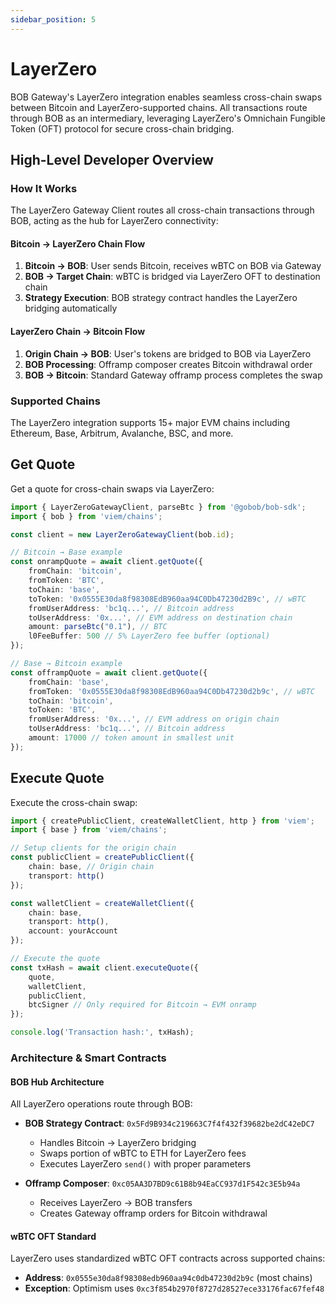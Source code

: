 ```yaml
---
sidebar_position: 5
---
```


# LayerZero

BOB Gateway's LayerZero integration enables seamless cross-chain swaps between Bitcoin and LayerZero-supported chains. All transactions route through BOB as an intermediary, leveraging LayerZero's Omnichain Fungible Token (OFT) protocol for secure cross-chain bridging.

## High-Level Developer Overview

### How It Works

The LayerZero Gateway Client routes all cross-chain transactions through BOB, acting as the hub for LayerZero connectivity:

#### Bitcoin → LayerZero Chain Flow
1. **Bitcoin → BOB**: User sends Bitcoin, receives wBTC on BOB via Gateway
2. **BOB → Target Chain**: wBTC is bridged via LayerZero OFT to destination chain
3. **Strategy Execution**: BOB strategy contract handles the LayerZero bridging automatically

#### LayerZero Chain → Bitcoin Flow
1. **Origin Chain → BOB**: User's tokens are bridged to BOB via LayerZero
2. **BOB Processing**: Offramp composer creates Bitcoin withdrawal order
3. **BOB → Bitcoin**: Standard Gateway offramp process completes the swap

### Supported Chains

The LayerZero integration supports 15+ major EVM chains including Ethereum, Base, Arbitrum, Avalanche, BSC, and more.

## Get Quote

Get a quote for cross-chain swaps via LayerZero:

```typescript
import { LayerZeroGatewayClient, parseBtc } from '@gobob/bob-sdk';
import { bob } from 'viem/chains';

const client = new LayerZeroGatewayClient(bob.id);

// Bitcoin → Base example
const onrampQuote = await client.getQuote({
    fromChain: 'bitcoin',
    fromToken: 'BTC', 
    toChain: 'base',
    toToken: '0x0555E30da8f98308EdB960aa94C0Db47230d2B9c', // wBTC
    fromUserAddress: 'bc1q...', // Bitcoin address
    toUserAddress: '0x...', // EVM address on destination chain
    amount: parseBtc("0.1"), // BTC
    l0FeeBuffer: 500 // 5% LayerZero fee buffer (optional)
});

// Base → Bitcoin example
const offrampQuote = await client.getQuote({
    fromChain: 'base',
    fromToken: '0x0555E30da8f98308EdB960aa94C0Db47230d2b9c', // wBTC
    toChain: 'bitcoin',
    toToken: 'BTC',
    fromUserAddress: '0x...', // EVM address on origin chain
    toUserAddress: 'bc1q...', // Bitcoin address
    amount: 17000 // token amount in smallest unit
});
```

## Execute Quote

Execute the cross-chain swap:

```typescript
import { createPublicClient, createWalletClient, http } from 'viem';
import { base } from 'viem/chains';

// Setup clients for the origin chain
const publicClient = createPublicClient({
    chain: base, // Origin chain
    transport: http()
});

const walletClient = createWalletClient({
    chain: base,
    transport: http(),
    account: yourAccount
});

// Execute the quote
const txHash = await client.executeQuote({
    quote,
    walletClient,
    publicClient,
    btcSigner // Only required for Bitcoin → EVM onramp
});

console.log('Transaction hash:', txHash);
```

### Architecture & Smart Contracts

#### BOB Hub Architecture

All LayerZero operations route through BOB:

- **BOB Strategy Contract**: `0x5Fd9B934c219663C7f4f432f39682be2dC42eDC7`
  - Handles Bitcoin → LayerZero bridging
  - Swaps portion of wBTC to ETH for LayerZero fees
  - Executes LayerZero `send()` with proper parameters

- **Offramp Composer**: `0xc05AA3D7BD9c61B8b94EaCC937d1F542c3E5b94a`
  - Receives LayerZero → BOB transfers
  - Creates Gateway offramp orders for Bitcoin withdrawal

#### wBTC OFT Standard

LayerZero uses standardized wBTC OFT contracts across supported chains:
- **Address**: `0x0555e30da8f98308edb960aa94c0db47230d2b9c` (most chains)
- **Exception**: Optimism uses `0xc3f854b2970f8727d28527ece33176fac67fef48`
